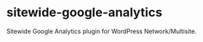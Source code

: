 sitewide-google-analytics
=========================

Sitewide Google Analytics plugin for WordPress Network/Multisite.